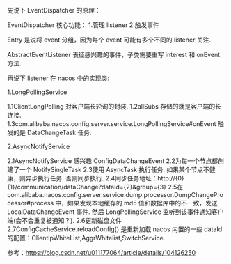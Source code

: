 先说下 EventDispatcher 的原理：

EventDispatcher 核心功能：
1.管理 listener
2.触发事件

Entry 是说将 event 分组，因为每个 event 可能有多个不同的 listener 关注.

AbstractEventListener 表征感兴趣的事件，子类需要重写 interest 和 onEvent 方法.

再说下 listener 在 nacos 中的实现类:

1.LongPollingService

1.1ClientLongPolling 对客户端长轮询的封装.
1.2allSubs 存储的就是客户端的长连接.
1.3com.alibaba.nacos.config.server.service.LongPollingService#onEvent 触发的是 DataChangeTask 任务.


2.AsyncNotifyService

2.1AsyncNotifyService 感兴趣 ConfigDataChangeEvent
2.2为每一个节点都创建了一个 NotifySingleTask
2.3使用 AsyncTask 执行任务. 如果某个节点不健康，则异步执行任务. 否则同步执行.
2.4同步任务地址：http://{0}{1}/communication/dataChange?dataId={2}&group={3}
2.5在 com.alibaba.nacos.config.server.service.dump.processor.DumpChangeProcessor#process 中，如果发现本地缓存的 md5 值和数据库中的不一致，发送 LocalDataChangeEvent 事件. 然后 LongPollingService 监听到该事件通知客户端(会不会重复被通知？).
2.6更新磁盘文件
2.7ConfigCacheService.reloadConfig() 是重新加载 nacos 内置的一些 dataId 的配置：ClientIpWhiteList,AggrWhitelist,SwitchService.



参考：https://blog.csdn.net/u011177064/article/details/104126250